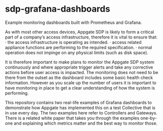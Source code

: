 # sdp-grafana-dashboards
Example monitoring dashboards built with Prometheus and Grafana.

As with most other access devices, Appgate SDP is likely to form a critical part of a company’s access infrastructure, therefore it is vital to ensure that:
·	the access infrastructure is operating as intended.
·	access related appliance functions are performing to the required specification.
·	normal operation does not impinge on any physical limits (such as disk space).

It is therefore important to make plans to monitor the Appgate SDP system continuously and where appropriate trigger alerts and take any corrective actions before user access is impacted. The monitoring does not need to be there from the outset as the dashboard includes some basic health check information. However as you scale up the number of users it is important to have monitoring in place to get a clear understanding of how the system is performing.   

This repository contains two real-life examples of Grafana dashboards to demonstrate how Appgate has implemented this on a test Collective that is in use every day. The two examples here refer to Controllers and Gateways. There is a related white paper that takes you through the examples one-by-one and explaining which metrics matter and the best way to monitor those.

